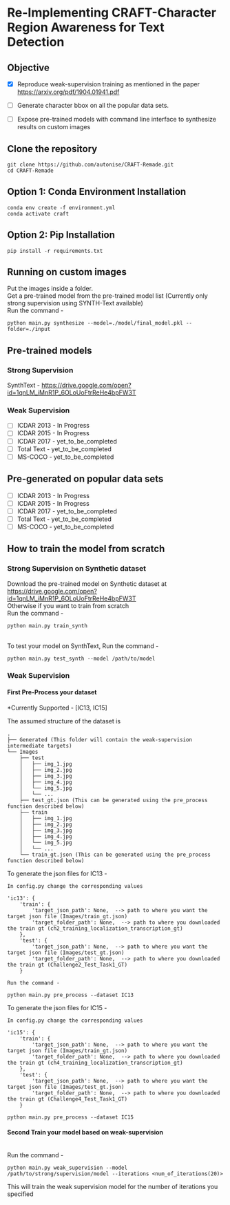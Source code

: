 # Re-Implementing CRAFT-Character Region Awareness for Text Detection


## Objective

- [X] Reproduce weak-supervision training as mentioned in the paper https://arxiv.org/pdf/1904.01941.pdf
- [ ] Generate character bbox on all the popular data sets.
- [ ] Expose pre-trained models with command line interface to synthesize results on custom images


## Clone the repository

    git clone https://github.com/autonise/CRAFT-Remade.git
    cd CRAFT-Remade

## Option 1: Conda Environment Installation
    conda env create -f environment.yml
    conda activate craft

## Option 2: Pip Installation
    pip install -r requirements.txt

## Running on custom images

Put the images inside a folder.
<br>Get a pre-trained model from the pre-trained model list (Currently only strong supervision using SYNTH-Text available)
<br>Run the command - 

    python main.py synthesize --model=./model/final_model.pkl --folder=./input
    
## Pre-trained models

### Strong Supervision

SynthText - https://drive.google.com/open?id=1qnLM_iMnR1P_6OLoUoFtrReHe4bpFW3T<br>
    
### Weak Supervision

- [ ] ICDAR 2013 - In Progress
- [ ] ICDAR 2015 - In Progress
- [ ] ICDAR 2017 - yet_to_be_completed
- [ ] Total Text - yet_to_be_completed
- [ ] MS-COCO - yet_to_be_completed
    
## Pre-generated on popular data sets

- [ ] ICDAR 2013 - In Progress
- [ ] ICDAR 2015 - In Progress
- [ ] ICDAR 2017 - yet_to_be_completed
- [ ] Total Text - yet_to_be_completed
- [ ] MS-COCO - yet_to_be_completed
    
## How to train the model from scratch

### Strong Supervision on Synthetic dataset

Download the pre-trained model on Synthetic dataset at https://drive.google.com/open?id=1qnLM_iMnR1P_6OLoUoFtrReHe4bpFW3T
<br> Otherwise if you want to train from scratch
<br> Run the command - 
    
    python main.py train_synth
    
<br> To test your model on SynthText, Run the command -
    
    python main.py test_synth --model /path/to/model
    
### Weak Supervision

#### First Pre-Process your dataset

*Currently Supported - [IC13, IC15]

The assumed structure of the dataset is

    .
    ├── Generated (This folder will contain the weak-supervision intermediate targets)
    └── Images
        ├── test
        │   ├── img_1.jpg
        │   ├── img_2.jpg
        │   ├── img_3.jpg
        │   ├── img_4.jpg
        │   └── img_5.jpg
        │   └── ...
        ├── test_gt.json (This can be generated using the pre_process function described below)
        ├── train
        │   ├── img_1.jpg
        │   ├── img_2.jpg
        │   ├── img_3.jpg
        │   ├── img_4.jpg
        │   └── img_5.jpg
        │   └── ...
        └── train_gt.json (This can be generated using the pre_process function described below)

To generate the json files for IC13 - 

    In config.py change the corresponding values
    
    'ic13': {
		'train': {
			'target_json_path': None,  --> path to where you want the target json file (Images/train_gt.json)
			'target_folder_path': None,  --> path to where you downloaded the train gt (ch2_training_localization_transcription_gt)
		},
		'test': {
			'target_json_path': None,  --> path to where you want the target json file (Images/test_gt.json)
			'target_folder_path': None,  --> path to where you downloaded the train gt (Challenge2_Test_Task1_GT)
		}
		
	Run the command - 
	
	python main.py pre_process --dataset IC13
		
To generate the json files for IC15 - 

    In config.py change the corresponding values
    
    'ic15': {
		'train': {
			'target_json_path': None,  --> path to where you want the target json file (Images/train_gt.json)
			'target_folder_path': None,  --> path to where you downloaded the train gt (ch4_training_localization_transcription_gt)
		},
		'test': {
			'target_json_path': None,  --> path to where you want the target json file (Images/test_gt.json)
			'target_folder_path': None,  --> path to where you downloaded the train gt (Challenge4_Test_Task1_GT)
		}
		
	python main.py pre_process --dataset IC15

#### Second Train your model based on weak-supervision

<br> Run the command - 

    python main.py weak_supervision --model /path/to/strong/supervision/model --iterations <num_of_iterations(20)>
    
This will train the weak supervision model for the number of iterations you specified

